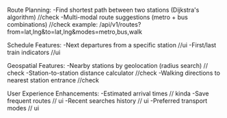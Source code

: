 Route Planning:
-Find shortest path between two stations (Dijkstra's algorithm) //check
-Multi-modal route suggestions (metro + bus combinations)  //check
    example: /api/v1/routes?from=lat,lng&to=lat,lng&modes=metro,bus,walk

Schedule Features:
-Next departures from a specific station //ui
-First/last train indicators //ui

Geospatial Features:
-Nearby stations by geolocation (radius search) // check
-Station-to-station distance calculator //check
-Walking directions to nearest station entrance //check

User Experience Enhancements:
-Estimated arrival times // kinda
-Save frequent routes // ui
-Recent searches history // ui
-Preferred transport modes // ui